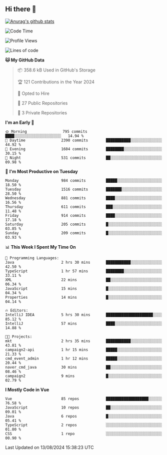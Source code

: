 ## Hi there 👋

[![Anurag's github stats](https://github-readme-stats.vercel.app/api?username=Songwonseok)](https://github.com/anuraghazra/github-readme-stats)



<!--START_SECTION:waka-->
![Code Time](http://img.shields.io/badge/Code%20Time-2%2C970%20hrs%2049%20mins-blue)

![Profile Views](http://img.shields.io/badge/Profile%20Views-0-blue)

![Lines of code](https://img.shields.io/badge/From%20Hello%20World%20I%27ve%20Written-34.8%20million%20lines%20of%20code-blue)

**🐱 My GitHub Data** 

> 📦 358.6 kB Used in GitHub's Storage 
 > 
> 🏆 121 Contributions in the Year 2024
 > 
> 💼 Opted to Hire
 > 
> 📜 27 Public Repositories 
 > 
> 🔑 3 Private Repositories 
 > 
**I'm an Early 🐤** 

```text
🌞 Morning                795 commits         ████░░░░░░░░░░░░░░░░░░░░░   14.94 % 
🌆 Daytime                2390 commits        ███████████░░░░░░░░░░░░░░   44.92 % 
🌃 Evening                1604 commits        ████████░░░░░░░░░░░░░░░░░   30.15 % 
🌙 Night                  531 commits         ██░░░░░░░░░░░░░░░░░░░░░░░   09.98 % 
```
📅 **I'm Most Productive on Tuesday** 

```text
Monday                   984 commits         █████░░░░░░░░░░░░░░░░░░░░   18.50 % 
Tuesday                  1516 commits        ███████░░░░░░░░░░░░░░░░░░   28.50 % 
Wednesday                881 commits         ████░░░░░░░░░░░░░░░░░░░░░   16.56 % 
Thursday                 611 commits         ███░░░░░░░░░░░░░░░░░░░░░░   11.48 % 
Friday                   914 commits         ████░░░░░░░░░░░░░░░░░░░░░   17.18 % 
Saturday                 205 commits         █░░░░░░░░░░░░░░░░░░░░░░░░   03.85 % 
Sunday                   209 commits         █░░░░░░░░░░░░░░░░░░░░░░░░   03.93 % 
```


📊 **This Week I Spent My Time On** 

```text
💬 Programming Languages: 
Java                     2 hrs 30 mins       ███████████░░░░░░░░░░░░░░   42.50 % 
TypeScript               1 hr 57 mins        ████████░░░░░░░░░░░░░░░░░   33.11 % 
XML                      22 mins             ██░░░░░░░░░░░░░░░░░░░░░░░   06.34 % 
JavaScript               15 mins             █░░░░░░░░░░░░░░░░░░░░░░░░   04.34 % 
Properties               14 mins             █░░░░░░░░░░░░░░░░░░░░░░░░   04.14 % 

🔥 Editors: 
IntelliJ IDEA            5 hrs 30 mins       █████████████████████░░░░   85.12 % 
IntelliJ                 57 mins             ████░░░░░░░░░░░░░░░░░░░░░   14.88 % 

🐱‍💻 Projects: 
mkt                      2 hrs 35 mins       ███████████░░░░░░░░░░░░░░   43.81 % 
campaign2-api            1 hr 15 mins        █████░░░░░░░░░░░░░░░░░░░░   21.33 % 
cmd_event_admin          1 hr 12 mins        █████░░░░░░░░░░░░░░░░░░░░   20.44 % 
naver_cmd_java           30 mins             ██░░░░░░░░░░░░░░░░░░░░░░░   08.46 % 
campaign2                9 mins              █░░░░░░░░░░░░░░░░░░░░░░░░   02.79 % 
```

**I Mostly Code in Vue** 

```text
Vue                      85 repos            ███████████████████░░░░░░   76.58 % 
JavaScript               10 repos            ██░░░░░░░░░░░░░░░░░░░░░░░   09.01 % 
Java                     6 repos             █░░░░░░░░░░░░░░░░░░░░░░░░   05.41 % 
TypeScript               2 repos             ░░░░░░░░░░░░░░░░░░░░░░░░░   01.80 % 
CSS                      1 repo              ░░░░░░░░░░░░░░░░░░░░░░░░░   00.90 % 
```




 Last Updated on 13/08/2024 15:38:23 UTC
<!--END_SECTION:waka-->

